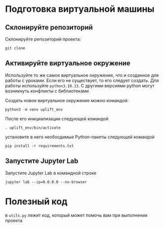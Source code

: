 # Подготовка виртуальной машины

## Склонируйте репозиторий

Склонируйте репозиторий проекта:

```
git clone 
```

## Активируйте виртуальное окружение

Используйте то же самое виртуальное окружение, что и созданное для работы с уроками. Если его не существует, то его следует создать. Для работы используйте `python3.10.13`. С другими версиями python могут возникнуть конфликты с библиотеками

Создать новое виртуальное окружение можно командой:

```
python3 -m venv uplift_env
```

После его инициализации следующей командой

```
. uplift_env/bin/activate
```

установите в него необходимые Python-пакеты следующей командой

```
pip install -r requirements.txt
```


## Запустите Jupyter Lab

Запустите Jupyter Lab в командной строке

```
jupyter lab --ip=0.0.0.0 --no-browser
```

# Полезный код

в `utils.py` лежит код, который может помочь вам при выполнении проекта
